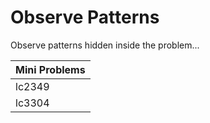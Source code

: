 # Observe Patterns

Observe patterns hidden inside the problem...

| Mini Problems |
| ------------- |
| lc2349        |
| lc3304        |
